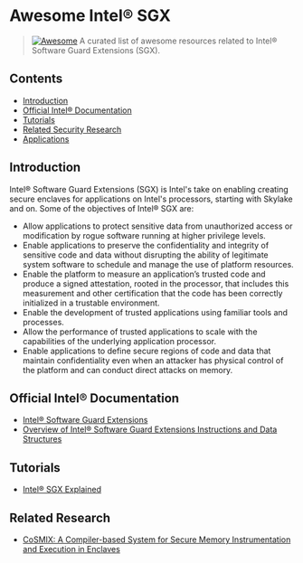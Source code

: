 # Awesome Intel® SGX
> [![Awesome](https://awesome.re/badge.svg)](https://awesome.re)
> A curated list of awesome resources related to Intel® Software Guard Extensions (SGX).

## Contents
* [Introduction](#introduction)
* [Official Intel® Documentation](#official-intel-documentation)
* [Tutorials](#tutorials)
* [Related Security Research](#related-security-research)
* [Applications](#applications)

## Introduction

Intel® Software Guard Extensions (SGX) is Intel's take on enabling creating secure enclaves for applications on Intel's processors, starting with Skylake and on. Some of the objectives of Intel® SGX are:

* Allow applications to protect sensitive data from unauthorized access or modification by rogue software running at higher privilege levels.
* Enable applications to preserve the confidentiality and integrity of sensitive code and data without disrupting the ability of legitimate system software to schedule and manage the use of platform resources.
* Enable the platform to measure an application’s trusted code and produce a signed attestation, rooted in the processor, that includes this measurement and other certification that the code has been correctly initialized in a trustable environment.
* Enable the development of trusted applications using familiar tools and processes.
* Allow the performance of trusted applications to scale with the capabilities of the underlying application processor.
* Enable applications to define secure regions of code and data that maintain confidentiality even when an attacker has physical control of the platform and can conduct direct attacks on memory.

## Official Intel® Documentation
* [Intel® Software Guard Extensions](https://software.intel.com/en-us/sgx-sdk/documentation)
* [Overview of Intel® Software Guard Extensions Instructions and Data Structures](https://software.intel.com/en-us/blogs/2016/06/10/overview-of-intel-software-guard-extensions-instructions-and-data-structures)

## Tutorials
* [Intel® SGX Explained](https://eprint.iacr.org/2016/086.pdf)

## Related Research
* [CoSMIX: A Compiler-based System for Secure Memory Instrumentation and Execution in Enclaves](https://www.usenix.org/conference/atc19/presentation/orenbach)
